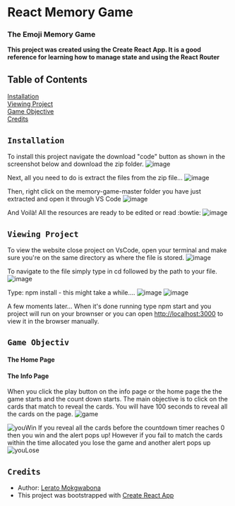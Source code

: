 # React Memory Game
### The Emoji Memory Game 

**This project was created using the Create React App. It is a good reference for learning how to manage state and using the React Router**

## Table of Contents  

[Installation](#installation)  
[Viewing Project](#view)  
[Game Objective](#game)  
[Credits](#credits)  

<a name="installation"/>  

## `Installation`

To install this project navigate the download "code" button as shown in the screenshot below and download the zip folder.
![image](https://user-images.githubusercontent.com/79574031/113320208-8a110e00-9312-11eb-81fa-3b903f1a4574.png)


Next, all you need to do is extract the files from the zip file...
![image](https://user-images.githubusercontent.com/79574031/113320731-220ef780-9313-11eb-9808-d3947feb47dd.png)



Then, right click on the memory-game-master folder you have just extracted and open it through VS Code
![image](https://user-images.githubusercontent.com/79574031/113320960-669a9300-9313-11eb-95c0-f79cc4692617.png)



And Voilà! All the resources are ready to be edited or read :bowtie:
![image](https://user-images.githubusercontent.com/79574031/113321184-a19cc680-9313-11eb-8b8c-f2bd3ed4e5c9.png)





<a name="view"/>

## `Viewing Project`


To view the website close project on VsCode, open your terminal and make sure you're on the same directory as where the file is stored.
![image](https://user-images.githubusercontent.com/79574031/113322070-867e8680-9314-11eb-9adc-77555f372c65.png)



To navigate to the file simply type in cd followed by the path to your file.
![image](https://user-images.githubusercontent.com/79574031/113322197-aca42680-9314-11eb-8848-6eeb87ca4cb2.png)




Type: npm install - this might take a while....
![image](https://user-images.githubusercontent.com/79574031/113322242-bd549c80-9314-11eb-9803-80a967f51658.png)
![image](https://user-images.githubusercontent.com/79574031/113322449-fc82ed80-9314-11eb-801b-3f4c3c0471ac.png)



A few moments later... When it's done running type npm start and you project will run 
on your brownser or you can open [http://localhost:3000](http://localhost:3000) to view it in the browser manually.




<a name="game"/>

## `Game Objectiv`

#### The Home Page

#### The Info Page

When you click the play button on the info page or the home page the the
game starts and the count down starts. The main objective is to click on
the cards that match to reveal the cards. You will have 100 seconds to reveal
all the cards on the page.
![game](https://user-images.githubusercontent.com/79574031/113316194-5a600700-930e-11eb-85df-336f85a9cc98.png)

![youWin](https://user-images.githubusercontent.com/79574031/113317150-60a2b300-930f-11eb-9cf6-8142d3f3fcd5.JPG)
If you reveal all the cards before the countdown timer reaches 0 then
you win and the alert pops up! However if you fail to match the cards within the time allocated you lose the game
and another alert pops up
![youLose](https://user-images.githubusercontent.com/79574031/113317172-64ced080-930f-11eb-8aed-d991d891f576.JPG)

<a name="credits"/>

## `Credits`

 * Author: [Lerato Mokgwabona](https://github.com/Lerato029)
 * This project was bootstrapped with [Create React App](https://github.com/facebook/create-react-app)





